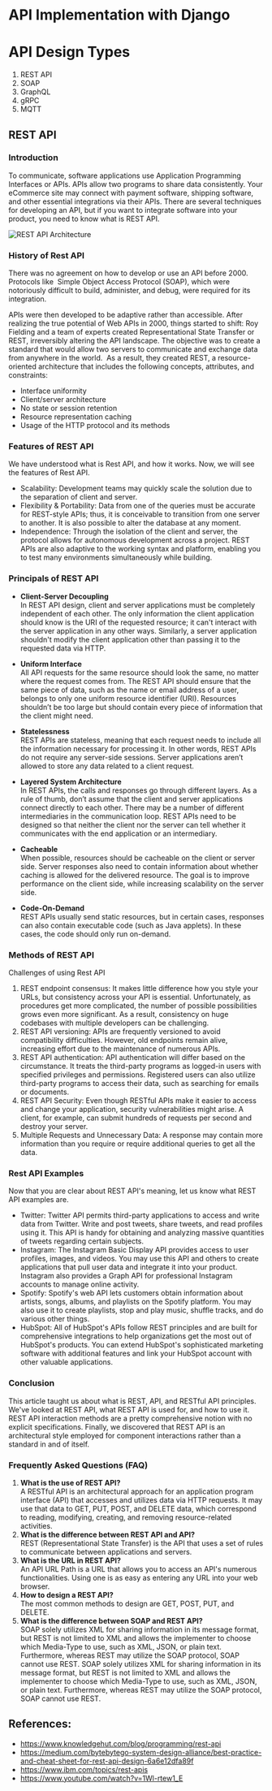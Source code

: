 # API Implementation with Django


# API Design Types

1. REST API
2. SOAP
3. GraphQL
4. gRPC
5. MQTT



## REST API

### Introduction

To communicate, software applications use Application Programming Interfaces or APIs. APIs allow two programs to share data consistently. Your eCommerce site may connect with payment software, shipping software, and other essential integrations via their APIs. There are several techniques for developing an API, but if you want to integrate software into your product, you need to know what is REST API.

![REST API Architecture](./images/rest_api_architecture.png)

### History of Rest API

There was no agreement on how to develop or use an API before 2000. Protocols like  Simple Object Access Protocol (SOAP), which were notoriously difficult to build, administer, and debug, were required for its integration.

APIs were then developed to be adaptive rather than accessible. After realizing the true potential of Web APIs in 2000, things started to shift: Roy Fielding and a team of experts created Representational State Transfer or REST, irreversibly altering the API landscape. The objective was to create a standard that would allow two servers to communicate and exchange data from anywhere in the world.  As a result, they created REST, a resource-oriented architecture that includes the following concepts, attributes, and constraints:
- Interface uniformity 
- Client/server architecture 
- No state or session retention 
- Resource representation caching 
- Usage of the HTTP protocol and its methods 

### Features of REST API

We have understood what is Rest API, and how it works. Now, we will see the features of Rest API. 
* Scalability: Development teams may quickly scale the solution due to the separation of client and server.  
* Flexibility & Portability: Data from one of the queries must be accurate for REST-style APIs; thus, it is conceivable to transition from one server to another. It is also possible to alter the database at any moment.  
* Independence: Through the isolation of the client and server, the protocol allows for autonomous development across a project. REST APIs are also adaptive to the working syntax and platform, enabling you to test many environments simultaneously while building.   



### Principals of REST API

- **Client-Server Decoupling**  
In REST API design, client and server applications must be completely independent of each other. The only information the client application should know is the URI of the requested resource; it can't interact with the server application in any other ways. Similarly, a server application shouldn't modify the client application other than passing it to the requested data via HTTP.
- **Uniform Interface**  
All API requests for the same resource should look the same, no matter where the request comes from. The REST API should ensure that the same piece of data, such as the name or email address of a user, belongs to only one uniform resource identifier (URI). Resources shouldn’t be too large but should contain every piece of information that the client might need.
- **Statelessness**  
REST APIs are stateless, meaning that each request needs to include all the information necessary for processing it. In other words, REST APIs do not require any server-side sessions. Server applications aren’t allowed to store any data related to a client request.
- **Layered System Architecture**  
       In REST APIs, the calls and responses go through different layers. As a rule of thumb, don’t assume that the client and server applications connect directly to each other. There may be a number of different intermediaries in the communication loop. REST APIs need to be designed so that neither the client nor the server can tell whether it communicates with the end application or an intermediary.
- **Cacheable**  
When possible, resources should be cacheable on the client or server side. Server responses also need to contain information about whether caching is allowed for the delivered resource. The goal is to improve performance on the client side, while increasing scalability on the server side.

- **Code-On-Demand**  
	REST APIs usually send static resources, but in certain cases, responses can also contain executable code (such as Java applets). In these cases, the code should only run on-demand.


### Methods of REST API

Challenges of using Rest API
1. REST endpoint consensus: It makes little difference how you style your URLs, but consistency across your API is essential. Unfortunately, as procedures get more complicated, the number of possible possibilities grows even more significant. As a result, consistency on huge codebases with multiple developers can be challenging.  
2. REST API versioning: APIs are frequently versioned to avoid compatibility difficulties. However, old endpoints remain alive, increasing effort due to the maintenance of numerous APIs. 
3. REST API authentication: API authentication will differ based on the circumstance. It treats the third-party programs as logged-in users with specified privileges and permissions. Registered users can also utilize third-party programs to access their data, such as searching for emails or documents. 
4. REST API Security: Even though RESTful APIs make it easier to access and change your application, security vulnerabilities might arise. A client, for example, can submit hundreds of requests per second and destroy your server. 
5. Multiple Requests and Unnecessary Data: A response may contain more information than you require or require additional queries to get all the data. 


### Rest API Examples
Now that you are clear about REST API's meaning, let us know what REST API examples are. 
- Twitter: Twitter API permits third-party applications to access and write data from Twitter. Write and post tweets, share tweets, and read profiles using it. This API is handy for obtaining and analyzing massive quantities of tweets regarding certain subjects.
- Instagram: The Instagram Basic Display API provides access to user profiles, images, and videos. You may use this API and others to create applications that pull user data and integrate it into your product. Instagram also provides a Graph API for professional Instagram accounts to manage online activity. 
- Spotify: Spotify's web API lets customers obtain information about artists, songs, albums, and playlists on the Spotify platform. You may also use it to create playlists, stop and play music, shuffle tracks, and do various other things.
- HubSpot: All of HubSpot's APIs follow REST principles and are built for comprehensive integrations to help organizations get the most out of HubSpot's products. You can extend HubSpot's sophisticated marketing software with additional features and link your HubSpot account with other valuable applications.


### Conclusion
This article taught us about what is REST, API, and RESTful API principles. We've looked at REST API, what REST API is used for, and how to use it. REST API interaction methods are a pretty comprehensive notion with no explicit specifications. Finally, we discovered that REST API is an architectural style employed for component interactions rather than a standard in and of itself. 

### Frequently Asked Questions (FAQ)
1. **What is the use of REST API?**  
A RESTful API is an architectural approach for an application program interface (API) that accesses and utilizes data via HTTP requests. It may use that data to GET, PUT, POST, and DELETE data, which correspond to reading, modifying, creating, and removing resource-related activities. 
2. **What is the difference between REST API and API?**  
REST (Representational State Transfer) is the API that uses a set of rules to communicate between applications and servers. 
3. **What is the URL in REST API?**  
An API URL Path is a URL that allows you to access an API's numerous functionalities. Using one is as easy as entering any URL into your web browser.
4. **How to design a REST API?**  
The most common methods to design are GET, POST, PUT, and DELETE. 
5.  **What is the difference between SOAP and REST API?**  
SOAP solely utilizes XML for sharing information in its message format, but REST is not limited to XML and allows the implementer to choose which Media-Type to use, such as XML, JSON, or plain text. Furthermore, whereas REST may utilize the SOAP protocol, SOAP cannot use REST. 
SOAP solely utilizes XML for sharing information in its message format, but REST is not limited to XML and allows the implementer to choose which Media-Type to use, such as XML, JSON, or plain text. Furthermore, whereas REST may utilize the SOAP protocol, SOAP cannot use REST. 



## References:
- https://www.knowledgehut.com/blog/programming/rest-api
- https://medium.com/bytebytego-system-design-alliance/best-practice-and-cheat-sheet-for-rest-api-design-6a6e12dfa89f
- https://www.ibm.com/topics/rest-apis
- https://www.youtube.com/watch?v=1Wl-rtew1_E

